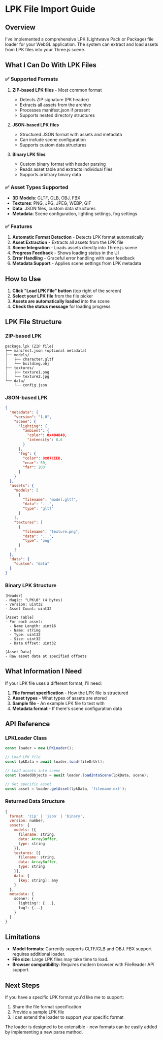 # LPK File Import Guide

## Overview

I've implemented a comprehensive LPK (Lightwave Pack or Package) file loader for your WebGL application. The system can extract and load assets from LPK files into your Three.js scene.

## What I Can Do With LPK Files

### ✅ Supported Formats

1. **ZIP-based LPK files** - Most common format
   - Detects ZIP signature (PK header)
   - Extracts all assets from the archive
   - Processes manifest.json if present
   - Supports nested directory structures

2. **JSON-based LPK files**
   - Structured JSON format with assets and metadata
   - Can include scene configuration
   - Supports custom data structures

3. **Binary LPK files**
   - Custom binary format with header parsing
   - Reads asset table and extracts individual files
   - Supports arbitrary binary data

### ✅ Asset Types Supported

- **3D Models**: GLTF, GLB, OBJ, FBX
- **Textures**: PNG, JPG, JPEG, WEBP, GIF
- **Data**: JSON files, custom data structures
- **Metadata**: Scene configuration, lighting settings, fog settings

### ✅ Features

1. **Automatic Format Detection** - Detects LPK format automatically
2. **Asset Extraction** - Extracts all assets from the LPK file
3. **Scene Integration** - Loads assets directly into Three.js scene
4. **Progress Feedback** - Shows loading status in the UI
5. **Error Handling** - Graceful error handling with user feedback
6. **Metadata Support** - Applies scene settings from LPK metadata

## How to Use

1. **Click "Load LPK File" button** (top right of the screen)
2. **Select your LPK file** from the file picker
3. **Assets are automatically loaded** into the scene
4. **Check the status message** for loading progress

## LPK File Structure

### ZIP-based LPK
```
package.lpk (ZIP file)
├── manifest.json (optional metadata)
├── models/
│   ├── character.gltf
│   └── building.obj
├── textures/
│   ├── texture1.png
│   └── texture2.jpg
└── data/
    └── config.json
```

### JSON-based LPK
```json
{
  "metadata": {
    "version": "1.0",
    "scene": {
      "lighting": {
        "ambient": {
          "color": 0x404040,
          "intensity": 0.6
        }
      },
      "fog": {
        "color": 0x87CEEB,
        "near": 50,
        "far": 200
      }
    }
  },
  "assets": {
    "models": [
      {
        "filename": "model.gltf",
        "data": "...",
        "type": "gltf"
      }
    ],
    "textures": [
      {
        "filename": "texture.png",
        "data": "...",
        "type": "png"
      }
    ]
  },
  "data": {
    "custom": "data"
  }
}
```

### Binary LPK Structure
```
[Header]
- Magic: "LPK\0" (4 bytes)
- Version: uint32
- Asset Count: uint32

[Asset Table]
- For each asset:
  - Name Length: uint16
  - Name: string
  - Type: uint32
  - Size: uint32
  - Data Offset: uint32

[Asset Data]
- Raw asset data at specified offsets
```

## What Information I Need

If your LPK file uses a different format, I'll need:

1. **File format specification** - How the LPK file is structured
2. **Asset types** - What types of assets are stored
3. **Sample file** - An example LPK file to test with
4. **Metadata format** - If there's scene configuration data

## API Reference

### LPKLoader Class

```javascript
const loader = new LPKLoader();

// Load LPK file
const lpkData = await loader.load(fileOrUrl);

// Load assets into scene
const loadedObjects = await loader.loadIntoScene(lpkData, scene);

// Get specific asset
const asset = loader.getAsset(lpkData, 'filename.ext');
```

### Returned Data Structure

```javascript
{
  format: 'zip' | 'json' | 'binary',
  version: number,
  assets: {
    models: [{
      filename: string,
      data: ArrayBuffer,
      type: string
    }],
    textures: [{
      filename: string,
      data: ArrayBuffer,
      type: string
    }],
    data: {
      [key: string]: any
    }
  },
  metadata: {
    scene?: {
      lighting?: {...},
      fog?: {...}
    }
  }
}
```

## Limitations

- **Model formats**: Currently supports GLTF/GLB and OBJ. FBX support requires additional loader.
- **File size**: Large LPK files may take time to load.
- **Browser compatibility**: Requires modern browser with FileReader API support.

## Next Steps

If you have a specific LPK format you'd like me to support:
1. Share the file format specification
2. Provide a sample LPK file
3. I can extend the loader to support your specific format

The loader is designed to be extensible - new formats can be easily added by implementing a new parse method.
